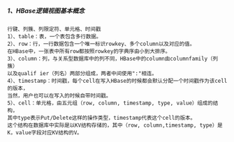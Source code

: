 


##### 1、HBase逻辑视图基本概念
    行键、列簇、列限定符、单元格、时间戳
    1）、table：表，一个表包含多行数据。
    2）、row：行，一行数据包含一个唯一标识rowkey、多个column以及对应的值。
    在HBase中，一张表中所有row都按照rowkey的字典序由小到大排序。
    3）、column：列，与关系型数据库中的列不同，HBase中的column由columnfamily（列簇）
    以及qualif ier（列名）两部分组成，两者中间使用":"相连。
    4）、timestamp：时间戳，每个cell在写入HBase的时候都会默认分配一个时间戳作为该cell的版本，
    当然，用户也可以在写入的时候自带时间戳。
    5）、cell：单元格，由五元组（row, column, timestamp, type, value）组成的结构，
    其中type表示Put/Delete这样的操作类型，timestamp代表这个cell的版本。
    这个结构在数据库中实际是以KV结构存储的，其中（row, column,timestamp, type）是K，value字段对应KV结构的V。
    



